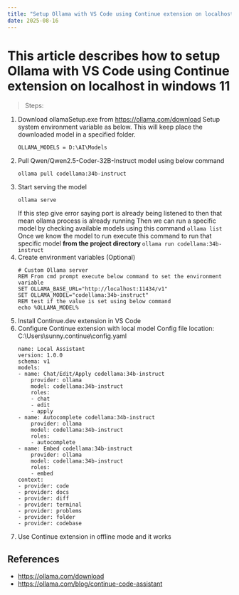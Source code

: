 ```yaml
---
title: "Setup Ollama with VS Code using Continue extension on localhost in Windows 11"
date: 2025-08-16
---
```


# This article describes how to setup Ollama with VS Code using Continue extension on localhost in windows 11

> Steps:
1. Download ollamaSetup.exe from https://ollama.com/download
    Setup system environment variable as below. This will keep place the downloaded model in a specified folder.
    ```
    OLLAMA_MODELS = D:\AI\Models
    ```
2. Pull Qwen/Qwen2.5-Coder-32B-Instruct model using below command
    ```
    ollama pull codellama:34b-instruct
    ```
3. Start serving the model
    ```
    ollama serve
    ```
    If this step give error saying port is already being listened to then that mean ollama process is already running
    Then we can run a specific model by checking available models using this command ``` ollama list ```
    Once we know the model to run execute this command to run that specific model <b> from the project directory </b> ```ollama run codellama:34b-instruct```
4. Create environment variables (Optional)
    ```
    # Custom Ollama server
    REM From cmd prompt execute below command to set the environment variable
    SET OLLAMA_BASE_URL="http://localhost:11434/v1"
    SET OLLAMA_MODEL="codellama:34b-instruct"
    REM test if the value is set using below command
    echo %OLLAMA_MODEL%
    ```
5. Install Continue.dev extension in VS Code
6. Configure Continue extension with local model
    Config file location: C:\Users\sunny\.continue\config.yaml
    ```
    name: Local Assistant
    version: 1.0.0
    schema: v1
    models:
    - name: Chat/Edit/Apply codellama:34b-instruct
        provider: ollama
        model: codellama:34b-instruct
        roles:
        - chat
        - edit
        - apply
    - name: Autocomplete codellama:34b-instruct
        provider: ollama
        model: codellama:34b-instruct
        roles:
        - autocomplete
    - name: Embed codellama:34b-instruct
        provider: ollama
        model: codellama:34b-instruct
        roles:
        - embed
    context:
    - provider: code
    - provider: docs
    - provider: diff
    - provider: terminal
    - provider: problems
    - provider: folder
    - provider: codebase
    ```
7. Use Continue extension in offline mode and it works

## References
- https://ollama.com/download
- https://ollama.com/blog/continue-code-assistant